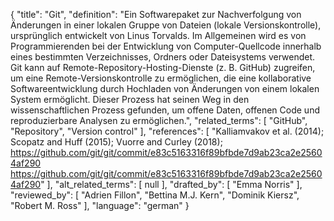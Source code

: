 {
    "title": "Git",
    "definition": "Ein Softwarepaket zur Nachverfolgung von Änderungen in einer lokalen Gruppe von Dateien (lokale Versionskontrolle), ursprünglich entwickelt von Linus Torvalds. Im Allgemeinen wird es von Programmierenden bei der Entwicklung von Computer-Quellcode innerhalb eines bestimmten Verzeichnisses, Ordners oder Dateisystems verwendet. Git kann auf Remote-Repository-Hosting-Dienste (z. B. GitHub) zugreifen, um eine Remote-Versionskontrolle zu ermöglichen, die eine kollaborative Softwareentwicklung durch Hochladen von Änderungen von einem lokalen System ermöglicht. Dieser Prozess hat seinen Weg in den wissenschaftlichen Prozess gefunden, um offene Daten, offenen Code und reproduzierbare Analysen zu ermöglichen.",
    "related_terms": [
        "GitHub",
        "Repository",
        "Version control"
    ],
    "references": [
        "Kalliamvakov et al. (2014); Scopatz and Huff (2015); Vuorre and Curley (2018); https://github.com/git/git/commit/e83c5163316f89bfbde7d9ab23ca2e25604af290 https://github.com/git/git/commit/e83c5163316f89bfbde7d9ab23ca2e25604af290"
    ],
    "alt_related_terms": [
        null
    ],
    "drafted_by": [
        "Emma Norris"
    ],
    "reviewed_by": [
        "Adrien Fillon",
        "Bettina M.J. Kern",
        "Dominik Kiersz",
        "Robert M. Ross"
    ],
    "language": "german"
}